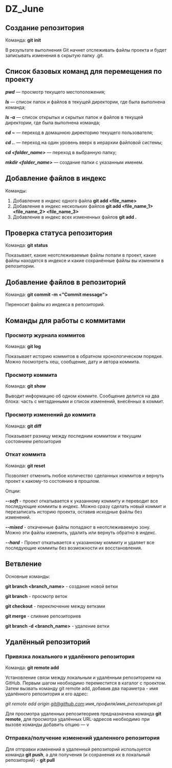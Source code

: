 # DZ_June

## Создание репозитория

Команда: **git init**

В результате выполнения Git начнет отслеживать файлы проекта и будет записывать изменения в скрытую папку .git.

## Список базовых команд для перемещения по проекту

**_pwd_** — просмотр текущего местоположения;

**_ls_** — список папок и файлов в текущей директории, где была выполнена команда;

**_ls -a_** — список открытых и скрытых папок и файлов в текущей директории, где была выполнена команда;

**_cd ~_** — переход в домашнюю директорию текущего пользователя;

**_cd .._** — переход на один уровень вверх в иерархии файловой системы;

**_cd <folder_name>_** — переход в выбранную папку;

**_mkdir <folder_name>_** — создание папки с указанным именем.

## Добавление файлов в индекс

Команды: 

1. Добавление в индекс одного файла
**git add <file_name>**
2. Добавление в индекс нескольких файлов
**git add <file_name_1> <file_name_2> <file_name_3>**
3. Добавление в индекс всех измененных файлов
**git add .**

## Проверка статуса репозитория

Команда: **git status**

Показывает, какие неотслеживаемые файлы попали в проект, какие файлы находятся в индексе и какие сохранённые файлы вы изменили в репозитории.

## Добавление файлов в репозиторий

Команда: **git commit -m <"Commit message">**

Переносит файлы из индекса в репозиторий.

## Команды для работы с коммитами

### Просмотр журнала коммитов
Команда: **git log**

Показывает историю коммитов в обратном хронологическом порядке. Можно посмотреть хеш, сообщение, дату и автора коммита.

### Просмотр коммита
Команда: **git show**

Выводит информацию об одном коммите. Сообщение делится на два блока: часть с метаданными и список изменений, внесённых в коммит.

### Просмотр изменений до коммита
Команда: **git diff**

Показывает разницу между последним коммитом и текущим состоянием репозитория

### Откат коммита
Команда: **git reset**

Позволяет отменить любое количество сделанных коммитов и вернуть проект к какому-то состоянию в прошлом.

Опции: 

**_--soft_** - проект откатывается к указанному коммиту и переводит все последующие коммиты в индекс. Можно сразу сделать новый коммит и перезаписать историю проекта, оставив исходные файлы без изменений.

**_--mixed_** - откаченные файлы попадают в неотслеживаемую зону. Можно эти файлы изменить, удалить или вернуть обратно в индекс.
    
**_--hard_** - Проект откатывается к указанному коммиту и удаляет все последующие коммиты без возможности их восстановления.

## Ветвление

Основные команды:

**git branch <branch_name>** - создание новой ветки

**git branch** - просмотр веток

**git checkout** - переключение между ветками

**git merge** - слияние репозиториев

**git branch -d <branch_name>** - удаление ветки

## Удалённый репозиторий

### Привязка локального и удалённого репозитория

Команда: **git remote add**

Установление связи между локальным и удалённым репозиторием на GitHub. Первым шагом необходимо переместится в каталог с проектом. Затем вызвать команду git remote add, добавив два параметра - имя удалённого репозитория и его адрес:

_git remote add origin git@github.com:имя_профиля/имя_репозитория.git_

Для просмотра удаленных репозитеориев предназначена команда **git remote**, для просмотра удалённых URL-адресов необходимо при вызове команды добавить опцию — v

### Отправка/получение изменений удаленного репозитория

Для отправки изменений в удаленный репозиторий используется команда **git push**, а для получения (и сохранения их в локальный репозиторий) - **git pull**